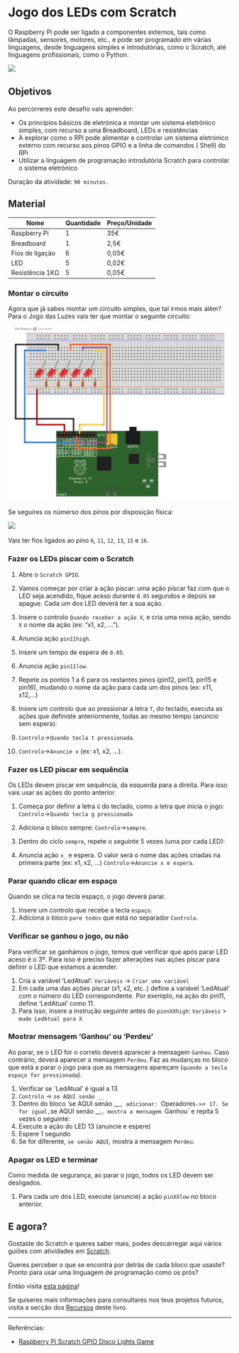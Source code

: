 # Jogo dos LEDs com Scratch

O  Raspberry Pi pode ser ligado a componentes externos, tais como lâmpadas, sensores, motores, etc., e pode ser programado em várias linguagens, desde linguagens simples e introdutórias, como o Scratch, até linguagens profissionais, como o Python.

![](http://1.bp.blogspot.com/-OiSx4oIajb8/UWGSDshhp1I/AAAAAAAAAdk/1aGmQQwxXb0/s1600/IMAG0552.jpg)

## Objetivos

Ao percorreres este desafio vais aprender:

* Os princípios básicos de eletrónica e montar um sistema eletrónico simples, com recurso a uma Breadboard, LEDs e resistências
* A explorar como o RPi pode alimentar e controlar um sistema eletrónico externo com recurso aos pinos GPIO e a linha de comandos ( Shell) do RPi
* Utilizar a linguagem de programação introdutória Scratch para controlar o sistema eletrónico

Duração da atividade: `90 minutos.`

## Material

| Nome | Quantidade | Preço/Unidade |
| --- | --- | --- |
|Raspberry Pi |1 |35€ |
|Breadboard |1 |2,5€ |
|Fios de ligação |6 |0,05€ |
|LED |5 |0,02€ |
|Resistência 1KΩ |5 |0,05€ |

### Montar o circuito

Agora que já sabes montar um circuito simples, que tal irmos mais além? Para o Jogo das Luzes vais ter que montar o seguinte circuito:

![](/assets/jogo-leds.png)

Se seguires os númerso dos pinos por disposição física:

![](https://www.raspberrypi.org/learning/physical-computing-guide/images/physical-pin-numbers.png)

Vais ter fios ligados ao pino `6`, `11`, `12`, `13`, `15` e `16`.

### Fazer os LEDs piscar com o Scratch

1. Abre o `Scratch GPIO`.

1. Vamos começar por criar a ação piscar: uma ação piscar faz com que o LED seja acendido, fique aceso durante `0.05` segundos e depois se apague. Cada um dos LED deverá ter a sua ação.

1. Insere o controlo `Quando receber a ação X`, e cria uma nova ação, sendo `X` o nome da ação (ex: “x1, x2, ...”).

1. Anuncia ação `pin11high`.

1. Insere um tempo de espera de `0.05`.

1. Anuncia ação `pin11low`.

1. Repete os pontos 1 a 6 para os restantes pinos (pin12, pin13, pin15 e pin16), mudando o nome da ação para cada um dos pinos (ex: x11, x12,...)

1. Insere um controlo que ao pressionar a letra `T`, do teclado, executa as ações que definiste anteriormente, todas ao mesmo tempo (anúncio sem espera):

 1. `Controlo`->`Quando tecla t pressionada`.
 1. `Controlo`->`Anuncie x` (ex: x1, x2, ...).
 
### Fazer os LED piscar em sequência

Os LEDs devem piscar em sequência, da esquerda para a direita. 
Para isso vais usar as ações do ponto anterior.

1. Começa por definir a letra `G` do teclado, como a letra que inicia o jogo: `Controlo`->`Quando tecla g pressionada`

1. Adiciona o bloco sempre: `Controlo`->`sempre`.

1. Dentro do ciclo `sempre`, repete o seguinte 5 vezes (uma por cada
 LED):

 1. Anuncia ação `x_` e espera. O valor será o nome das ações criadas na primeira parte (ex: x1, x2, ...) `Controlo`->`Anuncie x e espera`.
 
### Parar quando clicar em espaço

Quando se clica na tecla espaço, o jogo deverá parar.

1. Insere um controlo que recebe a tecla `espaço`.
1. Adiciona o bloco `pare todos` que está no separador `Controlo`.
 
### Verificar se ganhou o jogo, ou não

Para verificar se ganhámos o jogo, temos que verificar que após parar LED aceso é o 3º. 
Para isso é preciso fazer alterações nas ações piscar para definir o LED que estamos a acender.

1. Cria a variável ‘LedAtual’:  `Variáveis` -> `Criar uma variável`
1. Em cada uma das ações piscar (x1, x2, etc..) define a variável ‘LedAtual’ com o número do LED correspondente. Por exemplo, na ação do pin11, define ‘LedAtual’ como 11. 
1. Para isso, insere a instrução seguinte antes do `pinnXXhigh`: 
`Variáveis` > `mude LedAtual para X`

### Mostrar mensagem ‘Ganhou’ ou ‘Perdeu’

Ao parar, se o LED for o correto deverá aparecer a mensagem `Ganhou`. Caso contrário, deverá aparecer a mensagem `Perdeu`. 
Faz as mudanças no bloco que está a parar o jogo para que as mensagens apareçam (`quando a tecla espaço for pressionada`).

1. Verificar se `LedAtual’ é igual a 13
 1. `Controlo` -> `se AQUI senão __`
 1. Dentro do bloco ‘se AQUI senão __`, adicionar:
 `Operadores` -> `_=_` 17. Se for igual,`se AQUI senão __`, mostra a mensagem `Ganhou` e 
repita 5 vezes o seguinte:
  1. Execute a ação do LED 13 (anuncie e espere)
  1. Espere 1 segundo
  1. Se for diferente, `se senão AQUI`, mostra a mensagem `Perdeu`.

### Apagar os LED e terminar

Como medida de segurança, ao parar o jogo, todos os LED devem ser desligados.

1. Para cada um dos LED, execute (anuncie) a ação `pinXXlow` no bloco anterior.

## E agora?

Gostaste do Scratch e queres saber mais, podes descarregar aqui vários guiões com atividades em [Scratch](https://docs.google.com/document/d/1clzD5LW0C8pvzM9sbRW5-1PzrYOPGpGlsa7r448uUJw/export?format=pdf).

Queres perceber o que se encontra por detrás de cada bloco que usaste?
Pronto para usar uma linguagem de programação como os prós?

Então visita [esta página](https://hourofpython.trinket.io/from-blocks-to-code-with-trinket#/blocks/dragging-and-dropping)!

Se quiseres mais informações para consultares nos teus projetos futuros, visita a secção dos [Recursos](/recursos/recursos.md) deste livro.

---
Referências: 
* [Raspberry Pi Scratch GPIO Disco Lights Game](http://pdwhomeautomation.blogspot.pt/2013/04/raspberry-pi-scratch-gpio-disco-lights.html)